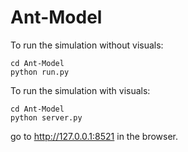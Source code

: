 # Ant-Model



To run the simulation without visuals:
```
cd Ant-Model
python run.py
```

To run the simulation with visuals:

```
cd Ant-Model
python server.py
```
go to http://127.0.0.1:8521 in the browser.

